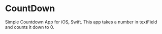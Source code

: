 # CountDown
Simple Countdown App for iOS, Swift.
This app takes a number in textField and counts it down to 0. 

